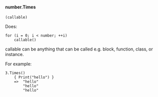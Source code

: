 #### number.Times

``` suneido
(callable)
```

Does:

``` suneido
for (i = 0; i < number; ++i)
    callable()
```

callable can be anything that can be called e.g. block, function, class, or instance.

For example:

``` suneido
3.Times()
    { Print("hello") }
    =>  "hello"
        "hello"
        "hello"
```